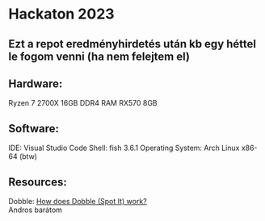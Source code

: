 <h1>Hackaton 2023</h1>
<h2>Ezt a repot eredményhirdetés után kb egy héttel le fogom venni (ha nem felejtem el)</h2>
                 
<h2>Hardware:</h2>                                                                     
    Ryzen 7 2700X
    16GB DDR4 RAM
    RX570 8GB

<h2>Software:</h2>
    IDE: Visual Studio Code
    Shell: fish 3.6.1
    Operating System: Arch Linux x86-64 (btw)

<h2>Resources:</h2>
    Dobble:
    <a href="https://www.youtube.com/watch?v=VTDKqW_GLkw">How does Dobble (Spot It) work?</a><br>
        Andros barátom